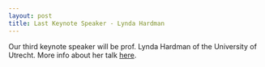 ```yaml
---
layout: post
title: Last Keynote Speaker - Lynda Hardman
---
```


<p class="text-justify">Our third keynote speaker will be prof. Lynda Hardman of the University of Utrecht. More info about her talk <a href="{{ site.url }}/keynotespeakers">here</a>.</p>
